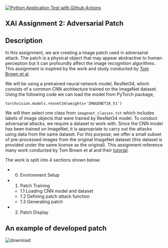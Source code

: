 [![Python Application Test with Github Actions](https://github.com/BobZhang26/Bob_PythonTemplate1/actions/workflows/cicd.yml/badge.svg)](https://github.com/BobZhang26/Bob_PythonTemplate1/actions/workflows/cicd.yml)
## XAI Assignment 2: Adversarial Patch
 

## Description
In this assignment, we are creating a image patch used in adversarial attack. The patch is a physical object that may appear abstractive to human perception but it can profoundly affect the image recognition algorithms. This assignment is inspired by the work and study conducted by [Tom Brown et al](https://www.google.com/url?q=https%3A%2F%2Farxiv.org%2Fpdf%2F1712.09665.pdf).

We will be using a pretrained neural network model, ResNet34, which consists of a common CNN architecture trained on the ImageNet dataset. Using the following code we can load the model from PyTorch package, 
```
torchvision.models.resnet34(weights='IMAGENET1K_V1')
```
We will then select one class from `imagenet_classes.txt` which includes labels of image objects that were trained by ResNet34 model. To conduct adversarial attacks, we require a dataset to work with. Since the CNN model has been trained on ImageNet, it is appropriate to carry out the attacks using data from the same dataset. For this purpose, we offer a small subset of pre-processed images from the original ImageNet dataset (this dataset is provided under the same license as the original). This assignment reference many work conducted by Tom Brown et al and their [tutorial](https://github.com/phlippe/uvadlc_notebooks/blob/master/docs/tutorial_notebooks/tutorial10/Adversarial_Attacks.ipynb). 

The work is split into 4 sections shown below:

- 0. Environment Setup
- 1. Patch Training
  - 1.1 Loading CNN model and dataset
  - 1.2 Defining patch attack function
  - 1.3 Generating patch
- 2. Patch Display

## An example of developed patch 
![download](https://github.com/user-attachments/assets/9739f662-3f74-48fb-b0e6-47e9cfb3cd7e)


